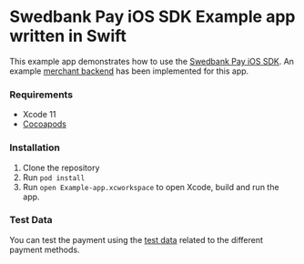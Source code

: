 # Swedbank Pay iOS SDK Example app written in Swift

This example app demonstrates how to use the [Swedbank Pay iOS SDK](https://github.com/SwedbankPay/swedbank-pay-sdk-ios). An example [merchant backend](https://github.com/SwedbankPay/swedbank-pay-sdk-mobile-example-merchant) has been implemented for this app.

### Requirements

- Xcode 11
- [Cocoapods](https://guides.cocoapods.org/using/getting-started.html)

### Installation

1. Clone the repository
2. Run `pod install`
3. Run `open Example-app.xcworkspace` to open Xcode, build and run the app.

### Test Data

You can test the payment using the [test data](https://developer.payex.com/xwiki/wiki/developer/view/Main/ecommerce/resources/test-data/) related to the different payment methods.
